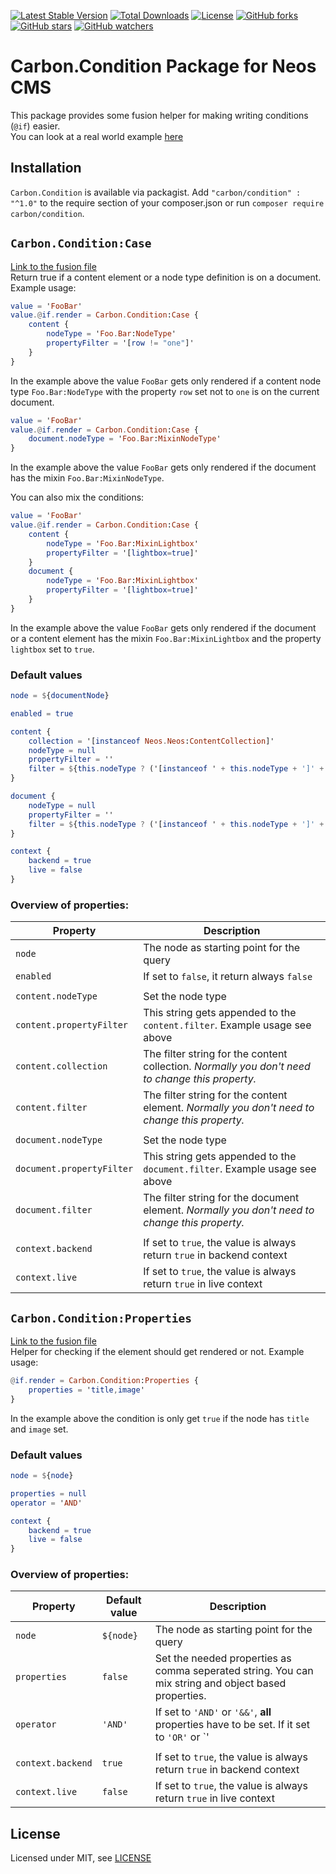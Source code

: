 [![Latest Stable Version](https://poser.pugx.org/carbon/condition/v/stable)](https://packagist.org/packages/carbon/condition)
[![Total Downloads](https://poser.pugx.org/carbon/condition/downloads)](https://packagist.org/packages/carbon/condition)
[![License](https://poser.pugx.org/carbon/condition/license)](LICENSE)
[![GitHub forks](https://img.shields.io/github/forks/CarbonPackages/Carbon.Condition.svg?style=social&label=Fork)](https://github.com/CarbonPackages/Carbon.Condition/fork)
[![GitHub stars](https://img.shields.io/github/stars/CarbonPackages/Carbon.Condition.svg?style=social&label=Stars)](https://github.com/CarbonPackages/Carbon.Condition/stargazers)
[![GitHub watchers](https://img.shields.io/github/watchers/CarbonPackages/Carbon.Condition.svg?style=social&label=Watch)](https://github.com/CarbonPackages/Carbon.Condition/subscription)

# Carbon.Condition Package for Neos CMS

This package provides some fusion helper for making writing conditions (`@if`) easier.  
You can look at a real world example [here](https://github.com/jonnitto/Jonnitto.Plyr/blob/master/Resources/Private/Fusion/Prototypes/IncludeCase.fusion)

## Installation

`Carbon.Condition` is available via packagist. Add `"carbon/condition" : "^1.0"`
to the require section of your composer.json or run `composer require carbon/condition`.

## `Carbon.Condition:Case`

[Link to the fusion file](Resources/Private/Fusion/Helper/Case.fusion)  
Return true if a content element or a node type definition is on a document.  
Example usage:

```elm
value = 'FooBar'
value.@if.render = Carbon.Condition:Case {
    content {
        nodeType = 'Foo.Bar:NodeType'
        propertyFilter = '[row != "one"]'
    }
}
```

In the example above the value `FooBar` gets only rendered if a content node type
`Foo.Bar:NodeType` with the property `row` set not to `one` is on the current document.

```elm
value = 'FooBar'
value.@if.render = Carbon.Condition:Case {
    document.nodeType = 'Foo.Bar:MixinNodeType'
}
```

In the example above the value `FooBar` gets only rendered if the document has
the mixin `Foo.Bar:MixinNodeType`.

You can also mix the conditions:

```elm
value = 'FooBar'
value.@if.render = Carbon.Condition:Case {
    content {
        nodeType = 'Foo.Bar:MixinLightbox'
        propertyFilter = '[lightbox=true]'
    }
    document {
        nodeType = 'Foo.Bar:MixinLightbox'
        propertyFilter = '[lightbox=true]'
    }
}
```

In the example above the value `FooBar` gets only rendered if the document or a
content element has the mixin `Foo.Bar:MixinLightbox` and the property `lightbox`
set to `true`.

### Default values

```elm
node = ${documentNode}

enabled = true

content {
    collection = '[instanceof Neos.Neos:ContentCollection]'
    nodeType = null
    propertyFilter = ''
    filter = ${this.nodeType ? ('[instanceof ' + this.nodeType + ']' + this.propertyFilter) : null}
}

document {
    nodeType = null
    propertyFilter = ''
    filter = ${this.nodeType ? ('[instanceof ' + this.nodeType + ']' + this.propertyFilter) : null}
}

context {
    backend = true
    live = false
}
```

### Overview of properties:

| Property                  | Description                                                                                      |
| ------------------------- | ------------------------------------------------------------------------------------------------ |
| `node`                    | The node as starting point for the query                                                         |
| `enabled`                 | If set to `false`, it return always `false`                                                      |
|                           |                                                                                                  |
| `content.nodeType`        | Set the node type                                                                                |
| `content.propertyFilter`  | This string gets appended to the `content.filter`. Example usage see above                       |
| `content.collection`      | The filter string for the content collection. _Normally you don't need to change this property._ |
| `content.filter`          | The filter string for the content element. _Normally you don't need to change this property._    |
|                           |                                                                                                  |
| `document.nodeType`       | Set the node type                                                                                |
| `document.propertyFilter` | This string gets appended to the `document.filter`. Example usage see above                      |
| `document.filter`         | The filter string for the document element. _Normally you don't need to change this property._   |
|                           |                                                                                                  |
| `context.backend`         | If set to `true`, the value is always return `true` in backend context                           |
| `context.live`            | If set to `true`, the value is always return `true` in live context                              |

## `Carbon.Condition:Properties`

[Link to the fusion file](Resources/Private/Fusion/Helper/Properties.fusion)  
Helper for checking if the element should get rendered or not. Example usage:

```elm
@if.render = Carbon.Condition:Properties {
    properties = 'title,image'
}
```

In the example above the condition is only get `true` if the node
has `title` and `image` set.

### Default values

```elm
node = ${node}

properties = null
operator = 'AND'

context {
    backend = true
    live = false
}
```

### Overview of properties:

| Property          | Default value | Description                                                                                                                   |
| ----------------- | ------------- | ----------------------------------------------------------------------------------------------------------------------------- |
| `node`            | `${node}`     | The node as starting point for the query                                                                                      |
| `properties`      | `false`       | Set the needed properties as comma seperated string. You can mix string and object based properties.                          |
| `operator`        | `'AND'`       | If set to `'AND'` or `'&&'`, **all** properties have to be set. If it set to `'OR'` or `'||'` only **one** property is needed |
|                   |               |                                                                                                                               |
| `context.backend` | `true`        | If set to `true`, the value is always return `true` in backend context                                                        |
| `context.live`    | `false`       | If set to `true`, the value is always return `true` in live context                                                           |

## License

Licensed under MIT, see [LICENSE](LICENSE)
